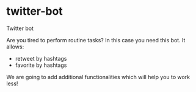 # twitter-bot
Twitter bot

Are you tired to perform routine tasks? In this case you need this bot. It allows:
* retweet by hashtags
* favorite by hashtags

We are going to add additional functionalities which will help you to work less!
